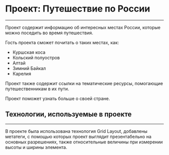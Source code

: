 # Проект: Путешествие по России
------  
Проект содержит информацию об интересных местах России, которые можно поседить во время путешествия.  

Гость проекта сможет почитать о таких местах, как:
  
 * Куршская коса  
 * Кольский полуостров  
 * Алтай  
 * Зимний Байкал
 * Карелия  
   
Проект также содержит ссылки на тематические ресурсы, помогающие путешественникам в их пути.  

Проект поможет узнать больше о своей стране.  

## Технологии, используемые в проекте  
------  
  
В проекте была использована технология Grid Layout, добавлены метатеги, с помощью которых проект выглядит презентабельно на основных разрешениях, также относительные величины при измерении высоты и ширины элемента.  
